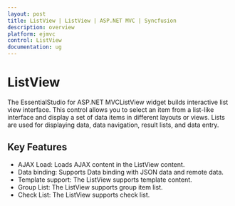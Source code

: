 ```yaml
---
layout: post
title: ListView | ListView | ASP.NET MVC | Syncfusion
description: overview
platform: ejmvc
control: ListView
documentation: ug
---
```


# ListView

The EssentialStudio for ASP.NET MVCListView widget builds interactive list view interface. This control allows you to select an item from a list-like interface and display a set of data items in different layouts or views. Lists are used for displaying data, data navigation, result lists, and data entry.

## Key Features

* AJAX Load: Loads AJAX content in the ListView content.
* Data binding: Supports Data binding with JSON data and remote data.
* Template support: The ListView supports template content.
* Group List: The ListView supports group item list.
* Check List: The ListView supports check list.



